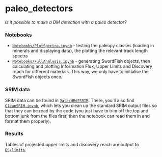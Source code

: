 # paleo_detectors
*Is it possible to make a DM detection with a paleo detector?*

### Notebooks

* [`Notebooks/PlotSpectra.ipynb`](Notebooks/PlotSpectra.ipynb) - testing the paleopy classes (loading in minerals and displaying data), the plotting the relevant track length spectra
* [`Notebooks/FullAnalysis.ipynb`](Notebooks/FullAnalysis.ipynb) - generating SwordFish objects, then calculating and plotting Information Flux, Upper Limits and Discovery reach for different materials. This way, we only have to initialise the SwordFish objects once.

### SRIM data

SRIM data can be found in [`Data/dRdESRIM`](Data/dRdESRIM). There, you'll also find [`CleanSRIM.ipynb`](Data/dRdESRIM/CleanSRIM.ipynb), which lets you clean up the standard SRIM output files so that they can be read by the code (you just have to trim off the top and bottom junk from the files first, then the notebook can read them in and format them properly).

### Results

Tables of projected upper limits and discovery reach are output to [`ES/limits`](ES/limits).
